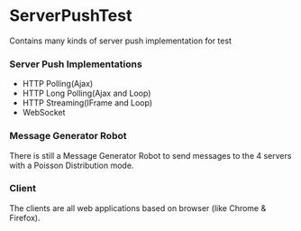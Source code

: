 ServerPushTest
==============

Contains many kinds of server push implementation for test

### Server Push Implementations
* HTTP Polling(Ajax)
* HTTP Long Polling(Ajax and Loop)
* HTTP Streaming(IFrame and Loop)
* WebSocket

### Message Generator Robot
There is still a Message Generator Robot to send messages to the 4 servers with a Poisson Distribution mode.

### Client
The clients are all web applications based on browser (like Chrome & Firefox).